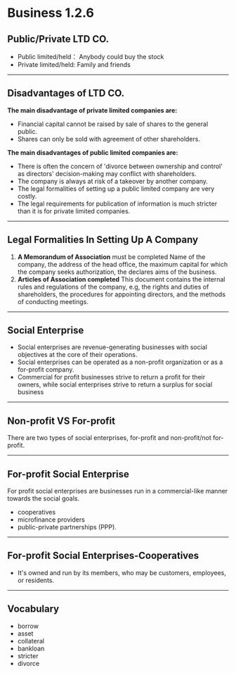 # Business 1.2.6
## Public/Private LTD CO.
+ Public limited/held： Anybody could buy the stock
+ Private limited/held: Family and friends
---
## Disadvantages of LTD CO.
**The main disadvantage of private limited companies are:**
+ Financial capital cannot be raised by sale of shares to the general public.
+ Shares can only be sold with agreement of other shareholders. 

**The main disadvantages of public limited companies are:**
+ There is often the concern of 'divorce between ownership and control' as directors' decision-making may conflict with shareholders.
+ The company is always at risk of a takeover by another company.
+ The legal formalities of setting up a public limited company are very costly.
+ The legal requirements for publication of information is much stricter than it is for private limited companies.
---
## Legal Formalities In Setting Up A Company
1. **A Memorandum of Association** must be completed Name of the company, the address of the head office, the maximum capital for which the company seeks authorization, the declares aims of the business.
2. **Articles of Association completed** This document contains the internal rules and regulations of the company, e.g, the rights and duties of shareholders, the procedures for appointing directors, and the methods of conducting meetings.
---
## Social Enterprise
+ Social enterprises are revenue-generating businesses with social objectives at the core of their operations.
+ Social enterprises can be operated as a non-profit organization or as a for-profit company.
+ Commercial for profit businesses strive to return a profit for their owners, while social enterprises strive to return a surplus for social business
---
## Non-profit VS For-profit
There are two types of social enterprises, for-profit and non-profit/not for-profit.

---
## For-profit Social Enterprise
For profit social enterprises are businesses run in a commercial-like manner towards the social goals. 
+ cooperatives
+ microfinance providers
+ public-private partnerships (PPP).
---
## For-profit Social Enterprises-Cooperatives
+ It's owned and run by its members, who may be customers, employees, or residents.
--- 
## Vocabulary 
+ borrow
+ asset
+ collateral
+ bankloan
+ stricter
+ divorce
 
  



